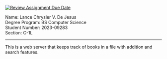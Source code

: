 [![Review Assignment Due Date](https://classroom.github.com/assets/deadline-readme-button-22041afd0340ce965d47ae6ef1cefeee28c7c493a6346c4f15d667ab976d596c.svg)](https://classroom.github.com/a/fO1z5voz)

Name: Lance Chrysler V. De Jesus <br />
Degree Program: BS Computer Science <br />
Student Number: 2023-09283 <br />
Section: C-1L

---

This is a web server that keeps track of books in a file with addition and search features.
